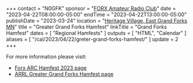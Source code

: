 +++
contact = "N0GFK"
sponsor = "[FORX Amateur Radio Club](http://www.wa0jxt.org/)"
date = "2023-04-22T08:00:00-05:00"
endTime = "2023-04-22T13:00:00-05:00"
publishDate = "2023-03-24"
location = "[Heritage Village, East Grand Forks MN](/places/heritage-village-east-grand-forks/)"
title = "Greater Grand Forks Hamfest"
linkTitle = "Grand Forks Hamfest"
dates = [ "Regional Hamfests" ]
outputs = [ "HTML", "Calendar" ]
aliases = [ "/cal/2023/04/22/greter-grand-forks-hamfest/" ]
update = 2
+++
<!--
<div id="flyer">
{{< figure src="https://static.wixstatic.com/media/cbce30_c5e93c66e1a44703b8aac5a62f0e3a2d~mv2.jpg" >}}
</div>

<p class="clear"></p>
-->
For more information please visit:

* [Forx ARC Hamfest 2023 page](https://www.wa0jxt.org/general-8)
* [ARRL Greater Grand Forks Hamfest page](http://www.arrl.org/hamfests/greater-grand-forks-hamfest)

